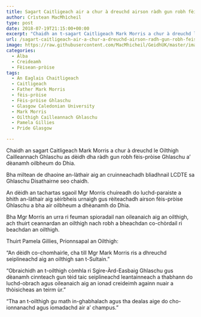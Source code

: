 ```yaml
---
title: Sagart Caitligeach air a chur à dreuchd airson ràdh gun robh fèis-pròise Ghlaschu a’ dèanamh oilbheum do Dhia
author: Crìstean MacMhìcheil
type: post
date: 2018-07-19T21:15:00+00:00
excerpt: "Chaidh an t-sagart Caitligeach Mark Morris a chur à dreuchd le Oilthigh Cailleannach Ghlaschu as dèidh dha ràdh gu bheil fèis-pròise Ghlaschu a' dèanamh oilbheum do Dhia."
url: /sagart-caitligeach-air-a-chur-a-dreuchd-airson-radh-gun-robh-feis-proise-ghlaschu-a-deanamh-oilbheum-do-dhia/
image: https://raw.githubusercontent.com/MacMhicheil/GeidhUK/master/images/.jpg
categories:
  - Alba
  - Creideamh
  - Fèisean-pròise
tags:
  - An Eaglais Chaitligeach
  - Caitligeach
  - Father Mark Morris
  - fèis-pròise
  - Fèis-pròise Ghlaschu
  - Glasgow Caledonian University
  - Mark Morris
  - Oilthigh Cailleannach Ghlaschu
  - Pamela Gillies
  - Pride Glasgow

---
```

Chaidh an sagart Caitligeach Mark Morris a chur à dreuchd le Oilthigh Cailleannach Ghlaschu as dèidh dha ràdh gun robh fèis-pròise Ghlaschu a&#8217; dèanamh oilbheum do Dhia.

Bha mìltean de dhaoine an-làthair aig an cruinneachadh bliadhnail LCDTE sa Ghlaschu Disathairne seo chaidh.

An dèidh an tachartas sgaoil Mgr Morris chuireadh do luchd-paraiste a bhith an-làthair aig sèirbheis urnaigh gus rèiteachadh airson fèis-pròise Ghlaschu a bha air oilbheum a dhèanamh do Dhia.

Bha Mgr Morris an urra ri feuman spioradail nan oileanaich aig an oilthigh, ach thuirt ceannardan an oilthigh nach robh a bheachdan co-chòrdail ri beachdan an oilthigh.

Thuirt Pamela Gillies, Prionnsapal an Oilthigh:

&#8220;An dèidh co-chomhairle, cha till Mgr Mark Morris ris a dhreuchd seiplineachd aig an oilthigh san t-Sultain.&#8221;

&#8220;Obraichidh an t-oilthigh còmhla ri Sgìre-Àrd-Easbaig Ghlaschu gus dèanamh cinnteach gun tèid taic seiplineachd leantainneach a thabhann do luchd-obrach agus oileanaich aig an ionad creideimh againn nuair a thòisicheas an teirm ùr.&#8221;

&#8220;Tha an t-oilthigh gu math in-ghabhalach agus tha dealas aige do cho-ionnanachd agus iomadachd air a&#8217; champus.&#8221;

